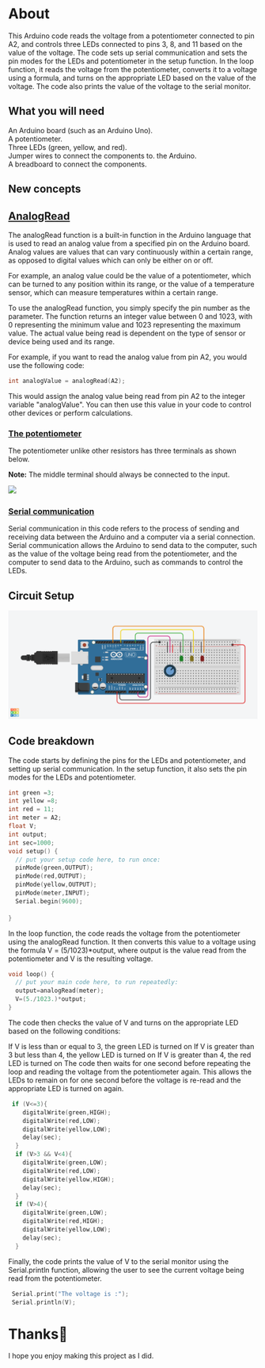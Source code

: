 # About
This Arduino code reads the voltage from a potentiometer connected to pin A2, and controls three LEDs connected to pins 3, 8, and 11 based on the value of the voltage. The code sets up serial communication and sets the pin modes for the LEDs and potentiometer in the setup function. In the loop function, it reads the voltage from the potentiometer, converts it to a voltage using a formula, and turns on the appropriate LED based on the value of the voltage. The code also prints the value of the voltage to the serial monitor.

## What you will need
An Arduino board (such as an Arduino Uno).\
A potentiometer.\
Three LEDs (green, yellow, and red).\
Jumper wires to connect the components to. the Arduino.\
A breadboard to connect the components.

## New concepts

<h2><u>AnalogRead</u></h2>
The analogRead function is a built-in function in the Arduino language that is used to read an analog value from a specified pin on the Arduino board. Analog values are values that can vary continuously within a certain range, as opposed to digital values which can only be either on or off.

For example, an analog value could be the value of a potentiometer, which can be turned to any position within its range, or the value of a temperature sensor, which can measure temperatures within a certain range.

To use the analogRead function, you simply specify the pin number as the parameter. The function returns an integer value between 0 and 1023, with 0 representing the minimum value and 1023 representing the maximum value. The actual value being read is dependent on the type of sensor or device being used and its range.

For example, if you want to read the analog value from pin A2, you would use the following code:
```c++
int analogValue = analogRead(A2);
```

This would assign the analog value being read from pin A2 to the integer variable "analogValue". You can then use this value in your code to control other devices or perform calculations.
<h3><u>The  potentiometer</u></h3>

The potentiometer unlike other resistors has three terminals as shown below.

**Note:** The middle terminal should always be connected to the input.


<img src="https://3.bp.blogspot.com/-7pcmbMVljr8/XNV3lTwW0NI/AAAAAAAAB2A/3j9EWjEKIhkM-EN5eRJvIN2s6xnrr3bvACLcBGAs/s640/Potentiometer%2Bterminals.png =">

<h3><u>Serial communication</u></h3>
Serial communication in this code refers to the process of sending and receiving data between the Arduino and a computer via a serial connection. Serial communication allows the Arduino to send data to the computer, such as the value of the voltage being read from the potentiometer, and the computer to send data to the Arduino, such as commands to control the LEDs.

## Circuit Setup
<img src="circuit.png" alt="circuit" >

## Code breakdown

The code starts by defining the pins for the LEDs and potentiometer, and setting up serial communication. In the setup function, it also sets the pin modes for the LEDs and potentiometer.
```c++
int green =3;
int yellow =8;
int red = 11;
int meter = A2;
float V;
int output;
int sec=1000;
void setup() {
  // put your setup code here, to run once:
  pinMode(green,OUTPUT);
  pinMode(red,OUTPUT);
  pinMode(yellow,OUTPUT);
  pinMode(meter,INPUT);
  Serial.begin(9600);
  
}
```

In the loop function, the code reads the voltage from the potentiometer using the analogRead function. It then converts this value to a voltage using the formula V = (5/1023)*output, where output is the value read from the potentiometer and V is the resulting voltage.
```c++
void loop() {
  // put your main code here, to run repeatedly:
  output=analogRead(meter);
  V=(5./1023.)*output;
}
```

The code then checks the value of V and turns on the appropriate LED based on the following conditions:

If V is less than or equal to 3, the green LED is turned on
If V is greater than 3 but less than 4, the yellow LED is turned on
If V is greater than 4, the red LED is turned on
The code then waits for one second before repeating the loop and reading the voltage from the potentiometer again. This allows the LEDs to remain on for one second before the voltage is re-read and the appropriate LED is turned on again.
```c++
 if (V<=3){
    digitalWrite(green,HIGH);
    digitalWrite(red,LOW);
    digitalWrite(yellow,LOW);
    delay(sec);
  }
  if (V>3 && V<4){
    digitalWrite(green,LOW);
    digitalWrite(red,LOW);
    digitalWrite(yellow,HIGH);
    delay(sec);
  }
  if (V>4){
    digitalWrite(green,LOW);
    digitalWrite(red,HIGH);
    digitalWrite(yellow,LOW);
    delay(sec);
  }
```

Finally, the code prints the value of V to the serial monitor using the Serial.println function, allowing the user to see the current voltage being read from the potentiometer.
```c++
 Serial.print("The voltage is :");
 Serial.println(V);
 ```
# Thanks🤖
I hope you enjoy making this project as I did.
